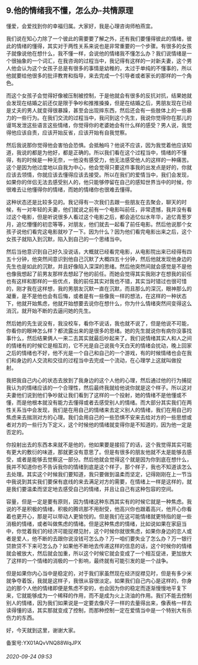 ## 9.他的情绪我不懂，怎么办-共情原理
懂爱，会爱找到你的幸福归属。大家好，我是心理咨询师柏燕宜。


我们说在知心力除了一个彼此的需要要了解之外，还有我们要懂得彼此的情绪，彼此的情绪的懂得，其实对于两性关系来说也是非常重要的一个步骤。有很多的女孩子就像说他在想什么，我不懂一样，会说他的情绪我不懂怎么办？我们说情绪是一个很抽象的一个词汇，在我咨询的过程当中，我记得有这样的一对新夫妻，这个男人他会认为这个女孩子总是有很多的事情是幼稚的，太过于单纯的不懂事的，所以他就要给他很多的批评教育和指导，来去完成一个引导者或者家长的那样的一个角色。 


而这个女孩子会觉得好像被压制被控制，于是他就会有很多的反抗对抗，结果她就会发现在结婚之前还仅是限于争吵和推推搡搡，但是在结婚之后，男朋友现在已经是丈夫的男人就变得很暴躁，甚至会出现摔东西，然后还会有一些肢体上的一些暴力的一些行为。在我们交流的过程当中，我问到这个先生，我说你觉得你在那儿的谩骂发泄这些语言这些情绪，你觉得你的老婆她会有什么样的感受？男人说，我觉得他应该自责，应该开始反省，应该开始有自我觉察。 


然后我说那你觉得他会害怕会恐惧。会抵触吗？他说不应该，因为我觉着他应该知道，我说的都是为他好，都是正确的。所以我们看在这个过程当中，情绪的不懂得，有的时候是一种无奈，一他没有感受力，他无法感受他人的这样的一种痛苦。这个是因为他过度地以自我为中心，他会觉得只要这件事我的出发点是好的，你就应该去领情，你就应该去懂得应该去接受。所以在我们的爱情当中，我们会发现，如果你的伴侣无法去感受别人的，他只能够停留在自己的感知世界当中的时候，你很难去让他懂得你的情绪，而她的情绪你也很难去懂得。 


这种状态还是比较多见的。我记得有一次我们去跟一些朋友在去聚会，聊天的时候，有一对年轻的夫妻，他们就说之前有一个电影叫前任，非常遗憾，我并没有看过这个电影，但是听说很多人看过这个电影之后，都会追忆似水年华，追忆青葱岁月，追忆懵懂的初恋等等，对朋友，他们就去一起看了前任电影。然后他说那个女孩子说他们看完这电影就吵了一下。因为什么？因为他们看完电影出来之后，这个女孩子就陷入到沉默，陷入到自己的一个思绪当中。 


然后当他意识到自己好久没说话，大概就已经看完电影，从电影院出来已经得有四五十分钟，他突然间意识到他自己沉默了大概四五十分钟，然后他就发现他身边的先生也是如此的沉默，并且好像陷入深深的思绪。然后他突然间就会感觉是不是他也像我想起了前男友那样去想起了他的前任。而她会觉得其实我刚才在想我的前任也有这样和那样的一些优点，我的前任其实对我也不错，其实当时错过也很可惜的，刚才我在这样想，我的男朋友沉默一直在沉默，而且那么的深沉，眼神那么的凝重，是不是他也会有后悔，或者是有一些像我一样的想法，在这样的一种状态下，他就开始焦虑，他就开始想要去说你在想什么，你为什么情绪突然间变得这么消沉，就开始不断的去逼问她的先生。 


然后她的先生说没有，我没校车，看你不说话，我也就不说了，但是他说不可能，你看你的眼神怎么样？都流露出来的是很多的思绪。她的先生就说你有病你没事找事什么，然后结果俩人一来二去其实就最后吵起来了。我们说情绪其实人和人之间的情绪有的时候它是相互的，它不光是自己说我今天白天的情绪会扰动，晚上回家之后的情绪也不好，他不光是一个自己和自己的一个游戏，有的时候情绪也会在我们和身边的人交流和交往的过程当中去完成一个流动，在心理学上这就叫做投射。 


我把我自己内心的状态去放到了我身边的这个人他的心理，然后通过他的行为捕捉我认为的情绪应该的一个合理性，然后最终我就给他说你就是这个样子。所以这对夫妻他们说到他们争吵就让我们看到了这样的一个投射，她的情绪不是他懂或不懂，而是他根本就没有能力去懂得或者去感受别人的情绪。而大部分其实我们在两性关系当中会发现，我们是在用自己的情绪来去定义别人的情绪，我们在用自己的焦虑来去揣测对方的心理。我们会用自己的一些恐惧不安来去给对方的一些思想或者对方的一些行为下定义，这个时候他的情绪就变得你是不知道的，因为他一定是否定的。 


你投射出去的东西本来就不是他的，他如果要是接招了的话，这个我觉得其实可能有更大的敷衍的味道，那就更没有意思了。但是有很多的朋友他就不太是能够去感受，或者是能够去觉察这一部分。然后他就会觉得这个就是因为你到底在想什么，我并不知道你也不告诉我你的情绪到底是这个样子，那个样子，我也不知道该怎么去处理。其实这个时候我们要知道，我只要做到温柔而坚定，记得刚刚在上一节当中我说到其实我们要保有底线的来去满足对方的需要，在情绪上一样是这样的，就是我们要温柔而坚定地去感受自己的情绪，并且让自己有这种包容的空间。 


容量，但是一定是要有原则，因为情绪这种东西其实有的时候它就是一种焦虑。我说的不是积极的情绪，积极的腾讯那不用耐受，他高兴你也跟着高兴，他开心你看着也更开心，那是可以带动人更愉悦的。但是我们在这可能情绪就更特指的是一些消极的情绪，或者叫做焦虑的情绪。但是这种焦虑的情绪，比如说如果在家庭当中，你觉着我们的经济可能捉襟见肘，这个时候你就很焦虑，如果你身边的恋人或者是爱人，他不断的去跟你说没钱可怎么办？万一咱们要失业了怎么办？万一银行贷款贷不下来可怎么办？如果他不断地去传递这样的信息的话，这个时候你的情绪就会被放大，然后就会加重，所以这个时候它就会变成了一个相互促进，更加放大了这样的一个情绪的消极的一个影响，最终就有可能引发的是一个战争。 


但是如果你内心当中是稳定的，对于我们家虽然现在经济捉襟见时，但是有多少米就争夺着饭，我就是这样子，我很从容很淡定。如果我们自己内心是这样的，你身边的那个人他的情绪即便是焦虑不安的，也会因为你的稳定而逐渐慢慢地平复下来，它就能够成为一个稀释的作用，而不是成为火上浇油的作用。我们不能去控制别人的情绪，因为我们如果说是一定要去像尺子一样的去量得出来，像表格一样去读得懂的话，其实那就变成了控制，而那种控制一定在爱情当中是一个特别大有杀伤力的东西。 


好，今天就到这里，谢谢大家。 


备案号:YX01AQvVNQ88WqJPX


###### 2020-09-24 09:53
